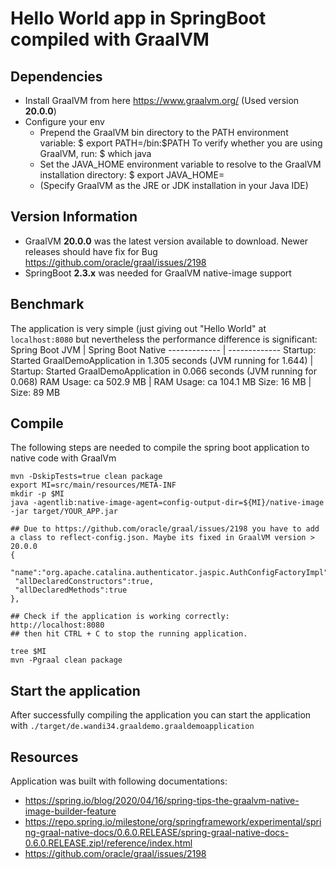# Hello World app in SpringBoot compiled with GraalVM

## Dependencies
* Install GraalVM from here https://www.graalvm.org/ (Used version **20.0.0**)
* Configure your env 
	* Prepend the GraalVM bin directory to the PATH environment variable: $ export PATH=<path to GraalVM>/bin:$PATH To verify whether you are using GraalVM, run: $ which java
	* Set the JAVA_HOME environment variable to resolve to the GraalVM installation directory: $ export JAVA_HOME=<path to GraalVM> 
	* (Specify GraalVM as the JRE or JDK installation in your Java IDE) 

## Version Information
* GraalVM **20.0.0** was the latest version available to download. Newer releases should have fix for Bug https://github.com/oracle/graal/issues/2198
* SpringBoot **2.3.x** was needed for GraalVM native-image support

## Benchmark
The application is very simple (just giving out "Hello World" at `localhost:8080` but nevertheless the performance difference is significant:
Spring Boot JVM  | Spring Boot Native
------------- | -------------
Startup: Started GraalDemoApplication in 1.305 seconds (JVM running for 1.644)  | Startup: Started GraalDemoApplication in 0.066 seconds (JVM running for 0.068)
RAM Usage: ca 502.9 MB  | RAM Usage: ca 104.1 MB
Size: 16 MB | Size: 89 MB


## Compile
The following steps are needed to compile the spring boot application to native code with GraalVm

```
mvn -DskipTests=true clean package
export MI=src/main/resources/META-INF
mkdir -p $MI 
java -agentlib:native-image-agent=config-output-dir=${MI}/native-image -jar target/YOUR_APP.jar

## Due to https://github.com/oracle/graal/issues/2198 you have to add a class to reflect-config.json. Maybe its fixed in GraalVM version > 20.0.0
{
 "name":"org.apache.catalina.authenticator.jaspic.AuthConfigFactoryImpl",
 "allDeclaredConstructors":true,
 "allDeclaredMethods":true
},

## Check if the application is working correctly: http://localhost:8080
## then hit CTRL + C to stop the running application.

tree $MI
mvn -Pgraal clean package
```

## Start the application
After successfully compiling the application you can start the application with
`./target/de.wandi34.graaldemo.graaldemoapplication`
## Resources
Application was built with following documentations:
* https://spring.io/blog/2020/04/16/spring-tips-the-graalvm-native-image-builder-feature
* https://repo.spring.io/milestone/org/springframework/experimental/spring-graal-native-docs/0.6.0.RELEASE/spring-graal-native-docs-0.6.0.RELEASE.zip!/reference/index.html
* https://github.com/oracle/graal/issues/2198
